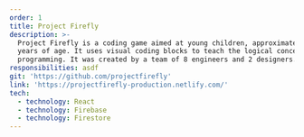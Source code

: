 ```yaml
---
order: 1
title: Project Firefly
description: >-
  Project Firefly is a coding game aimed at young children, approximately five
  years of age. It uses visual coding blocks to teach the logical concepts of
  programming. It was created by a team of 8 engineers and 2 designers. 
responsibilities: asdf
git: 'https://github.com/projectfirefly'
link: 'https://projectfirefly-production.netlify.com/'
tech:
  - technology: React
  - technology: Firebase
  - technology: Firestore
---
```


